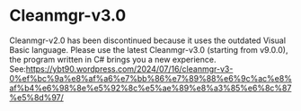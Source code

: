 # Cleanmgr-v3.0
Cleanmgr-v2.0 has been discontinued because it uses the outdated Visual Basic language. Please use the latest Cleanmgr-v3.0 (starting from v9.0.0), the program written in C# brings you a new experience.
See:https://ybt90.wordpress.com/2024/07/16/cleanmgr-v3-0%ef%bc%9a%e8%af%a6%e7%bb%86%e7%89%88%e6%9c%ac%e8%af%b4%e6%98%8e%e5%92%8c%e5%ae%89%e8%a3%85%e6%8c%87%e5%8d%97/
